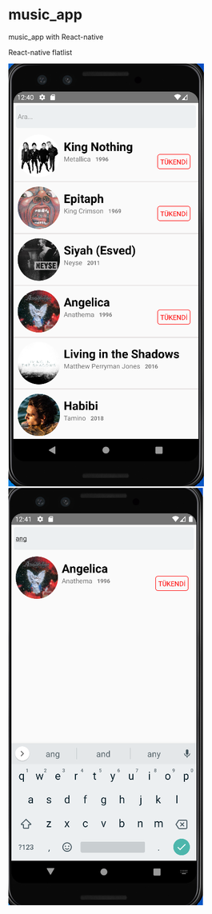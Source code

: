 # music_app
music_app with React-native


React-native flatlist

![app png](https://github.com/Eyupkosee/music_app/blob/main/myFirstProject/images/1.PNG)
![app png](https://github.com/Eyupkosee/music_app/blob/main/myFirstProject/images/2.PNG)
